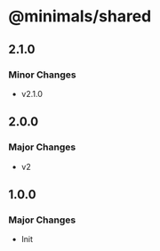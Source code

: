 # @minimals/shared

## 2.1.0

### Minor Changes

- v2.1.0

## 2.0.0

### Major Changes

- v2

## 1.0.0

### Major Changes

- Init
